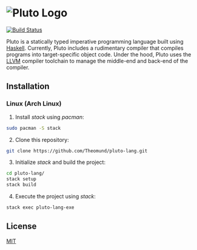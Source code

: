 # ![Pluto Logo](https://i.imgur.com/tRplGb6.png)

[![Build Status](https://travis-ci.com/Theomund/pluto-lang.svg?branch=master)](https://travis-ci.com/Theomund/pluto-lang)

Pluto is a statically typed imperative programming language built using [Haskell](https://www.haskell.org). Currently, Pluto includes a rudimentary compiler that compiles programs into target-specific object code. Under the hood, Pluto uses the [LLVM](https://llvm.org/) compiler toolchain to manage the middle-end and back-end of the compiler.

## Installation 

### Linux (Arch Linux)

1. Install *stack* using *pacman*:
```bash
sudo pacman -S stack
```

2. Clone this repository:
```bash
git clone https://github.com/Theomund/pluto-lang.git
```

3. Initialize *stack* and build the project:
```bash
cd pluto-lang/
stack setup
stack build
```
4. Execute the project using *stack*:
```bash
stack exec pluto-lang-exe
```

## License
[MIT](https://choosealicense.com/licenses/mit/)
